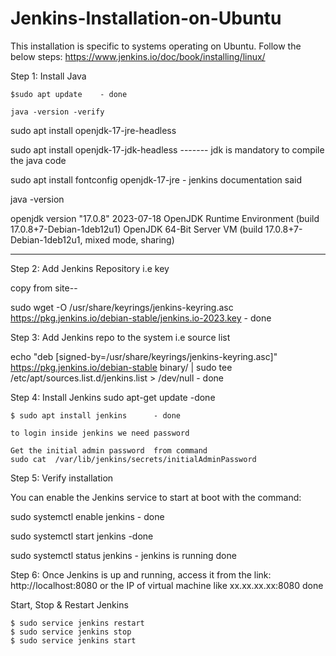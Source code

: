 # Jenkins-Installation-on-Ubuntu

  This installation is specific to systems operating on Ubuntu.   Follow the below steps:  https://www.jenkins.io/doc/book/installing/linux/

Step 1: Install Java

	$sudo apt update	- done

	java -version -verify

sudo apt install openjdk-17-jre-headless  

sudo apt install openjdk-17-jdk-headless   ------- jdk is mandatory to compile the java code

sudo apt install fontconfig openjdk-17-jre - jenkins documentation said


java -version

openjdk version "17.0.8" 2023-07-18
OpenJDK Runtime Environment (build 17.0.8+7-Debian-1deb12u1)
OpenJDK 64-Bit Server VM (build 17.0.8+7-Debian-1deb12u1, mixed mode, sharing)


-------------------------

Step 2: Add Jenkins Repository i.e key

copy from site--

sudo wget -O /usr/share/keyrings/jenkins-keyring.asc \
  https://pkg.jenkins.io/debian-stable/jenkins.io-2023.key		- done


  Step 3: Add Jenkins repo to the system i.e source list

echo "deb [signed-by=/usr/share/keyrings/jenkins-keyring.asc]" \
  https://pkg.jenkins.io/debian-stable binary/ | sudo tee \
  /etc/apt/sources.list.d/jenkins.list > /dev/null		 	- done


Step 4: Install Jenkins
	sudo apt-get update 		-done

	$ sudo apt install jenkins		- done

	to login inside jenkins we need password

	Get the initial admin password  from command
	sudo cat  /var/lib/jenkins/secrets/initialAdminPassword			


Step 5: Verify installation

You can enable the Jenkins service to start at boot with the command:

sudo systemctl enable jenkins		- done

sudo systemctl start jenkins		-done

sudo systemctl status jenkins	- jenkins is running		done


Step 6: Once Jenkins is up and running, access it from the
link: http://localhost:8080    or the IP of virtual machine like xx.xx.xx.xx:8080		done

Start, Stop & Restart Jenkins

	$ sudo service jenkins restart
	$ sudo service jenkins stop
	$ sudo service jenkins start
